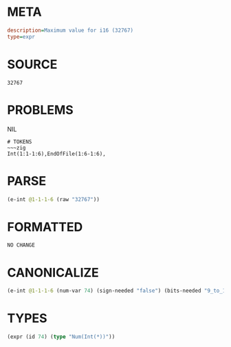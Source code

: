 # META
~~~ini
description=Maximum value for i16 (32767)
type=expr
~~~
# SOURCE
~~~roc
32767
~~~
# PROBLEMS
NIL

~~~
# TOKENS
~~~zig
Int(1:1-1:6),EndOfFile(1:6-1:6),
~~~
# PARSE
~~~clojure
(e-int @1-1-1-6 (raw "32767"))
~~~
# FORMATTED
~~~roc
NO CHANGE
~~~
# CANONICALIZE
~~~clojure
(e-int @1-1-1-6 (num-var 74) (sign-needed "false") (bits-needed "9_to_15") (value "32767") (id 74))
~~~
# TYPES
~~~clojure
(expr (id 74) (type "Num(Int(*))"))
~~~